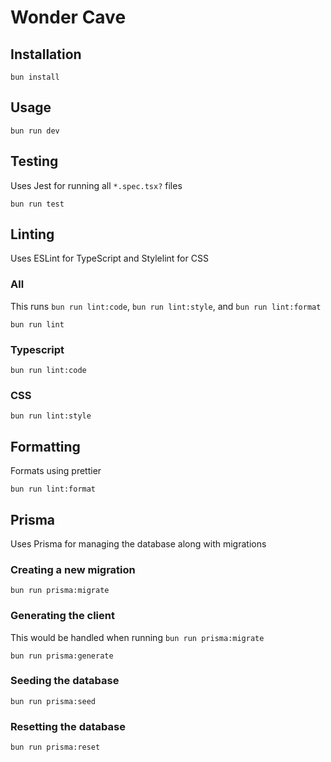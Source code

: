 # Wonder Cave

## Installation

`bun install`

## Usage

`bun run dev`

## Testing

Uses Jest for running all `*.spec.tsx?` files

`bun run test`

## Linting

Uses ESLint for TypeScript and Stylelint for CSS

### All

This runs `bun run lint:code`, `bun run lint:style`, and `bun run lint:format`

`bun run lint`

### Typescript

`bun run lint:code`

### CSS

`bun run lint:style`

## Formatting

Formats using prettier

`bun run lint:format`

## Prisma

Uses Prisma for managing the database along with migrations

### Creating a new migration

`bun run prisma:migrate`

### Generating the client

This would be handled when running `bun run prisma:migrate`

`bun run prisma:generate`

### Seeding the database

`bun run prisma:seed`

### Resetting the database

`bun run prisma:reset`
